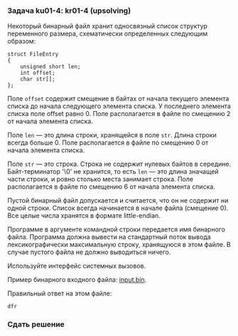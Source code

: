 ### Задача ku01-4: kr01-4 (upsolving)

Некоторый бинарный файл хранит односвязный список структур переменного
размера, схематически определенных следующим образом:

    struct FileEntry
    {
        unsigned short len;
        int offset;
        char str[];
    };

Поле `offset` содержит смещение в байтах от начала текущего элемента
списка до начала следующего элемента списка. У последнего элемента
списка поле offset равно 0. Поле располагается в файле по смещению 2 от
начала элемента списка.

Поле `len` — это длина строки, хранящейся в поле `str`. Длина строки
всегда больше 0. Поле располагается в файле по смещению 0 от начала
элемента списка.

Поле `str` — это строка. Строка не содержит нулевых байтов в середине.
Байт-терминатор '\\0' не хранится, то есть `len` — это длина значащей
части строки, и ровно столько места занимает строка. Поле располагается
в файле по смещению 6 от начала элемента списка.

Пустой бинарный файл допускается и считается, что он не содержит ни
одной строки. Список всегда начинается в начале файла (смещение 0). Все
целые числа хранятся в формате little-endian.

Программе в аргументе командной строки передается имя бинарного файла.
Программа должна вывести на стандартный поток вывода лексикографически
максимальную строку, хранящуюся в этом файле. В случае пустого файла не
должно выводиться ничего.

Используйте интерфейс системных вызовов.

Пример бинарного входного файла:
[input.bin](input.bin).

Правильный ответ на этом файле:

    dfr

### Сдать решение
